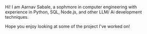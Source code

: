 Hi! I am Aarnav Sabale, a sophmore in computer engineering with experience in Python, SQL, Node.js, and other LLM/ Ai development techniques.

Hope you enjoy looking at some of the project I've worked on!
<!---
Sabaleaarnav/Sabaleaarnav is a ✨ special ✨ repository because its `README.md` (this file) appears on your GitHub profile.
You can click the Preview link to take a look at your changes.
--->
